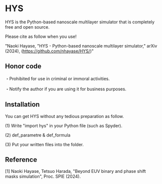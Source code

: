 # HYS
HYS is the Python-based nanoscale multilayer simulator that is completely free and open source. 

Please cite as follow when you use!

"Naoki Hayase, "HYS - Python-based nanoscale multilayer simulator," arXiv (2024), (https://github.com/nhayase/HYS/)"

## Honor code
・Prohibited for use in criminal or immoral activities.

・Notify the author if you are using it for business purposes.

## Installation
You can get HYS without any tedious preparation as follow.

(1) Write "import hys" in your Python file (such as Spyder).

(2) def_parametre & def_formula

(3) Put your written files into the folder.

## Reference
[1] Naoki Hayase, Tetsuo Harada, "Beyond EUV binary and phase shift masks simulation", Proc. SPIE (2024).
